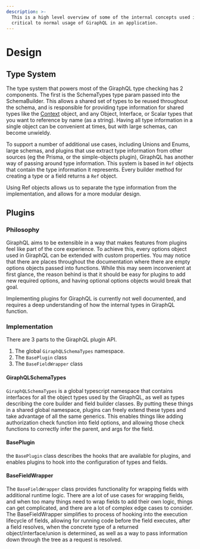 ```yaml
---
description: >-
  This is a high level overview of some of the internal concepts used in GiraphQL, and is not
  critical to normal usage of GiraphQL in an application.
---
```


# Design

## Type System

The type system that powers most of the GiraphQL type checking has 2 components. The first is the
SchemaTypes type param passed into the SchemaBuilder. This allows a shared set of types to be reused
throughout the schema, and is responsible for providing type information for shared types like the
[Context](guide/context.md) object, and any Object, Interface, or Scalar types that you want to
reference by name \(as a string\). Having all type information in a single object can be convenient
at times, but with large schemas, can become unwieldy.

To support a number of additional use cases, including Unions and Enums, large schemas, and plugins
that use extract type information from other sources \(eg the Prisma, or the simple-objects
plugin\), GiraphQL has another way of passing around type information. This system is based in `Ref`
objects that contain the type information it represents. Every builder method for creating a type or
a field returns a `Ref` object.

Using Ref objects allows us to separate the type information from the implementation, and allows for
a more modular design.

## Plugins

### Philosophy

GiraphQL aims to be extensible in a way that makes features from plugins feel like part of the core
experience. To achieve this, every options object used in GiraphQL can be extended with custom
properties. You may notice that there are places throughout the documentation where there are empty
options objects passed into functions. While this may seem inconvenient at first glance, the reason
behind is that it should be easy for plugins to add new required options, and having optional
options objects would break that goal.

Implementing plugins for GiraphQL is currently not well documented, and requires a deep
understanding of how the internal types in GiraphQL function.

### Implementation

There are 3 parts to the GiraphQL plugin API.

1. The global `GiraphQLSchemaTypes` namespace.
2. The `BasePlugin` class
3. The `BaseFieldWrapper` class

#### GiraphQLSchemaTypes

`GiraphQLSchemaTypes` is a global typescript namespace that contains interfaces for all the object
types used by the GiraphQL, as well as types describing the core builder and field builder classes.
By putting these things in a shared global namespace, plugins can freely extend these types and take
advantage of all the same generics. This enables things like adding authorization check function
into field options, and allowing those check functions to correctly infer the parent, and args for
the field.

#### BasePlugin

the `BasePlugin` class describes the hooks that are available for plugins, and enables plugins to
hook into the configuration of types and fields.

#### BaseFieldWrapper

The `BaseFieldWrapper` class provides functionality for wrapping fields with additional runtime
logic. There are a lot of use cases for wrapping fields, and when too many things need to wrap
fields to add their own logic, things can get complicated, and there are a lot of complex edge cases
to consider. The BaseFieldWrapper simplifies to process of hooking into the execution lifecycle of
fields, allowing for running code before the field executes, after a field resolves, when the
concrete type of a returned object/interface/union is determined, as well as a way to pass
information down through the tree as a request is resolved.
